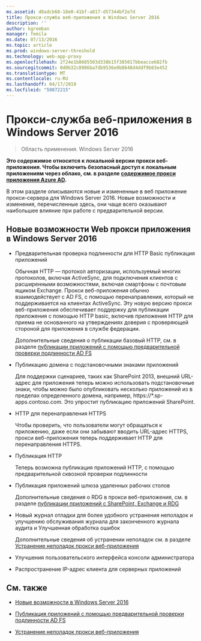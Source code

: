 ```yaml
---
ms.assetid: d8adcb68-18e0-41bf-a817-d57344bf2e7d
title: Прокси-служба веб-приложения в Windows Server 2016
description: ''
author: kgremban
manager: femila
ms.date: 07/13/2016
ms.topic: article
ms.prod: windows-server-threshold
ms.technology: web-app-proxy
ms.openlocfilehash: 2f24e1b8605503d338b15f385017bbeacce682fb
ms.sourcegitcommit: 0d0b32c8986ba7db9536e0b8648d4ddf9b03e452
ms.translationtype: MT
ms.contentlocale: ru-RU
ms.lasthandoff: 04/17/2019
ms.locfileid: "59872215"
---
```

# <a name="web-application-proxy-in-windows-server-2016"></a>Прокси-служба веб-приложения в Windows Server 2016

>Область применения. Windows Server 2016

**Это содержимое относится к локальной версии прокси веб-приложения. Чтобы включить безопасный доступ к локальным приложениям через облако, см. в разделе [содержимое прокси приложения Azure AD](https://azure.microsoft.com/documentation/articles/active-directory-application-proxy-get-started/).**  
  
В этом разделе описываются новые и измененные в веб приложение прокси-сервера для Windows Server 2016. Новые возможности и изменения, перечисленные здесь, они чаще всего оказывают наибольшее влияние при работе с предварительной версии.  
  
## <a name="web-application-proxy-new-features-in-windows-server-2016"></a>Новые возможности Web прокси приложения в Windows Server 2016
  
-   Предварительная проверка подлинности для HTTP Basic публикация приложений  
  
    Обычная HTTP — протокол авторизации, используемый многих протоколов, включая ActiveSync, для подключения клиентов с расширенными возможностями, включая смартфоны с почтовым ящиком Exchange. Прокси веб-приложения обычно взаимодействует с AD FS, с помощью перенаправления, который не поддерживается на клиентах ActiveSync. Эту новую версию прокси веб-приложения обеспечивает поддержку для публикации приложения с помощью HTTP basic, включив приложения HTTP для приема не основанного на утверждениях доверия с проверяющей стороной для приложения в службе федерации.  
  
    Дополнительные сведения о публикации базовый HTTP, см. в разделе [публикации приложений с помощью предварительной проверки подлинности AD FS](Publishing-Applications-using-AD-FS-Preauthentication.md#publish-an-application-that-uses-http-basic)  
  
-   Публикацию домена с подстановочными знаками приложений  
  
    Для поддержки сценариев, таких как SharePoint 2013, внешний URL-адрес для приложения теперь можно использовать подстановочные знаки, чтобы можно было опубликовать несколько приложений из в пределах определенного домена, например, https://*.sp-apps.contoso.com. Это упростит публикацию приложений SharePoint.  
  
-   HTTP для перенаправления HTTPS  
  
    Чтобы проверить, что пользователи могут обращаться к приложению, даже если они забывают вводить URL-адрес HTTPS, прокси веб-приложения теперь поддерживает HTTP для перенаправления HTTPS.  
  
-   Публикация HTTP  
  
    Теперь возможна публикация приложений HTTP, с помощью предварительной сквозной проверки подлинности  
  
-   Публикация приложений шлюза удаленных рабочих столов  
  
    Дополнительные сведения о RDG в прокси веб-приложения, см. в разделе [публикации приложений с SharePoint, Exchange и RDG](../web-application-proxy/Publishing-Applications-with-SharePoint,-Exchange-and-RDG.md)  
  
-   Новый журнал отладки для более удобного устранения неполадок и улучшению обслуживания журнала для законченного журнала аудита и Улучшенная обработка ошибок  
  
    Дополнительные сведения об устранении неполадок см. в разделе [Устранение неполадок прокси веб-приложения](https://technet.microsoft.com/library/dn770156.aspx)  
  
-   Улучшения пользовательского интерфейса консоли администратора  
  
-   Распространение IP-адрес клиента для серверных приложений  
  
## <a name="see-also"></a>См. также  
  
-   [Новые возможности в Windows Server 2016](https://technet.microsoft.com/library/dn765472.aspx)  
  
-   [Публикация приложений с помощью предварительной проверки подлинности AD FS](../web-application-proxy/Publishing-Applications-using-AD-FS-Preauthentication.md)  
  
-   [Устранение неполадок прокси веб-приложения](https://technet.microsoft.com/library/dn770156.aspx)  
  


